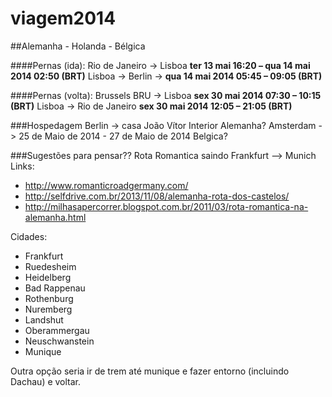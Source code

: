 viagem2014
==========

##Alemanha - Holanda - Bélgica

####Pernas (ida):
Rio de Janeiro -> Lisboa **ter 13 mai 16:20 – qua 14 mai 2014 02:50 (BRT)**
Lisboa -> Berlin -> **qua 14 mai 2014 05:45 – 09:05 (BRT)**

####Pernas (volta):
Brussels BRU -> Lisboa **sex 30 mai 2014 07:30 – 10:15 (BRT)**
Lisboa -> Rio de Janeiro **sex 30 mai 2014 12:05 – 21:05 (BRT)**


###Hospedagem
Berlin -> casa João Vítor
Interior Alemanha?
Amsterdam -> 25 de Maio de 2014 - 27 de Maio de 2014 
Belgica?




###Sugestões para pensar??
Rota Romantica saindo Frankfurt --> Munich
Links: 
* http://www.romanticroadgermany.com/
* http://selfdrive.com.br/2013/11/08/alemanha-rota-dos-castelos/
* http://milhasapercorrer.blogspot.com.br/2011/03/rota-romantica-na-alemanha.html

Cidades:
* Frankfurt
* Ruedesheim
* Heidelberg
* Bad Rappenau
* Rothenburg
* Nuremberg
* Landshut
* Oberammergau 
* Neuschwanstein 
* Munique 

Outra opção seria ir de trem até munique e fazer entorno (incluindo Dachau) e voltar.
  
